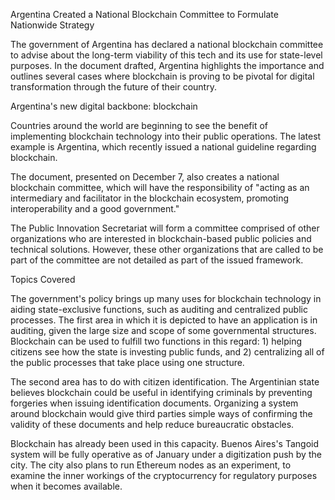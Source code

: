 Argentina Created a National Blockchain Committee to Formulate Nationwide Strategy

The government of Argentina has declared a national blockchain committee to advise about the long-term viability of this tech and its use for state-level purposes. In the document drafted, Argentina highlights the importance and outlines several cases where blockchain is proving to be pivotal for digital transformation through the future of their country.

Argentina's new digital backbone: blockchain

Countries around the world are beginning to see the benefit of implementing blockchain technology into their public operations. The latest example is Argentina, which recently issued a national guideline regarding blockchain.

The document, presented on December 7, also creates a national blockchain committee, which will have the responsibility of "acting as an intermediary and facilitator in the blockchain ecosystem, promoting interoperability and a good government."

The Public Innovation Secretariat will form a committee comprised of other organizations who are interested in blockchain-based public policies and technical solutions. However, these other organizations that are called to be part of the committee are not detailed as part of the issued framework.

Topics Covered

The government's policy brings up many uses for blockchain technology in aiding state-exclusive functions, such as auditing and centralized public processes. The first area in which it is depicted to have an application is in auditing, given the large size and scope of some governmental structures. Blockchain can be used to fulfill two functions in this regard: 1) helping citizens see how the state is investing public funds, and 2) centralizing all of the public processes that take place using one structure.

The second area has to do with citizen identification. The Argentinian state believes blockchain could be useful in identifying criminals by preventing forgeries when issuing identification documents. Organizing a system around blockchain would give third parties simple ways of confirming the validity of these documents and help reduce bureaucratic obstacles.

Blockchain has already been used in this capacity. Buenos Aires's Tangoid system will be fully operative as of January under a digitization push by the city. The city also plans to run Ethereum nodes as an experiment, to examine the inner workings of the cryptocurrency for regulatory purposes when it becomes available.

